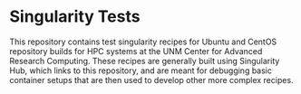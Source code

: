 # Singularity Tests
This repository contains test singularity recipes for Ubuntu and CentOS repository builds for
HPC systems at the UNM Center for Advanced Research Computing. These recipes are generally built
using Singularity Hub, which links to this repository, and are meant for debugging basic
container setups that are then used to develop other more complex recipes.
